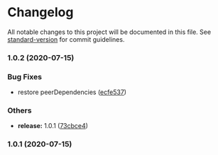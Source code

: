 # Changelog

All notable changes to this project will be documented in this file. See [standard-version](https://github.com/conventional-changelog/standard-version) for commit guidelines.

### 1.0.2 (2020-07-15)


### Bug Fixes

* restore peerDependencies ([ecfe537](https://github.com/simonwjackson/eslint-config/commit/ecfe537aee70df35c0cfef0d221de1a1395def86))


### Others

* **release:** 1.0.1 ([73cbce4](https://github.com/simonwjackson/eslint-config/commit/73cbce466bacdfe4fbb45024a41d65bbcca20628))

### 1.0.1 (2020-07-15)
